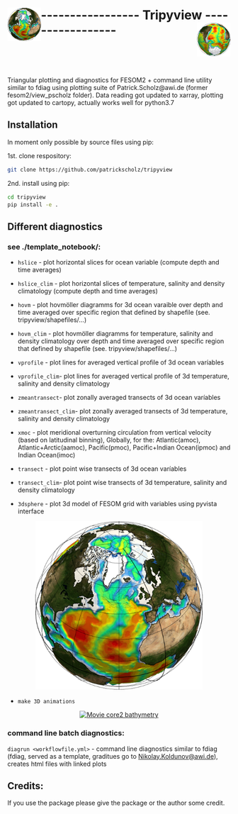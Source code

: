 # <img src="tripyview/tripyview_icon_NH.png" width=15% align="left" > ----------------- Tripyview ----------------- <img src="tripyview/tripyview_icon_SH.png" width=15% align="right" >
<br />
<br />
<br />
<br />
Triangular plotting and diagnostics for FESOM2 + command line utility similar to 
fdiag using plotting suite of Patrick.Scholz@awi.de (former fesom2/view_pscholz folder). 
Data reading got updated to xarray, plotting got updated to cartopy, actually works well for python3.7
<br />

## Installation

In moment only possible by source files using pip:

1st. clone respository: 
```bash
git clone https://github.com/patrickscholz/tripyview
```

2nd. install using pip: 
```bash
cd tripyview
pip install -e .
```

## Different diagnostics
### see ./template_notebook/:

* `hslice`       - plot horizontal slices for ocean variable (compute depth and time averages)
* `hslice_clim`  - plot horizontal slices of temperature, salinity and density climatology (compute depth and time averages)

* `hovm`         - plot hovmöller diagramms for 3d ocean varaible over depth and time averaged over
specific region that defined by shapefile (see. tripyview/shapefiles/...)
* `hovm_clim`    - plot hovmöller diagramms for  temperature, salinity and density climatology 
over depth and time averaged over specific region that defined by shapefile (see. tripyview/shapefiles/...)

* `vprofile`     - plot lines for averaged vertical profile of 3d ocean varíables
* `vprofile_clim`- plot lines for averaged vertical profile of 3d temperature, salinity and density climatology

* `zmeantransect`- plot zonally averaged transects of 3d ocean varíables
* `zmeantransect_clim`- plot zonally averaged transects of 3d temperature, salinity and density climatology

* `xmoc`         - plot meridional overturning circulation from vertical velocity (based on latitudinal binning), Globally, 
for the: Atlantic(amoc), Atlantic+Arctic(aamoc), Pacific(pmoc), Pacific+Indian Ocean(ipmoc) and Indian Ocean(imoc)

* `transect`     - plot point wise transects of 3d ocean varíables
* `transect_clim`- plot point wise transects of 3d temperature, salinity and density climatology

* `3dsphere`     - plot 3d model of FESOM grid with variables using pyvista interface
<p align="center" width="100%">
  <img width=75% src="tripyview/tripyview_icon_NH.png">
</p>

* `make 3D animations`
<p align="center" width="100%">
<a href="https://www.youtube.com/watch?v=Gokzel60GFk" title="Movie core2 bathymetry"><img src="https://img.youtube.com/vi/Gokzel60GFk/hqdefault.jpg" alt="Movie core2 bathymetry"/></a>
</p>

### command line batch diagnostics:
`diagrun <workflowfile.yml>` - command line diagnostics similar to fdiag (fdiag, served as a 
template, graditues go to Nikolay.Koldunov@awi.de), creates html files with linked plots

## Credits:
If you use the package please give the package or the author some credit.

